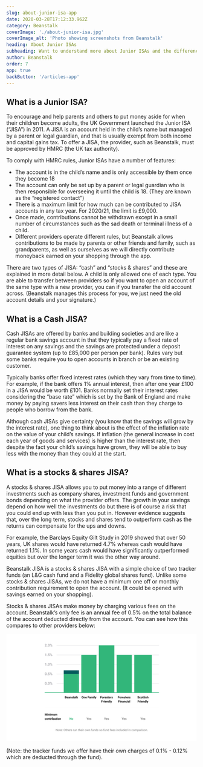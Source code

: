 ```yaml
---
slug: about-junior-isa-app
date: 2020-03-28T17:12:33.962Z
category: Beanstalk
coverImage: './about-junior-isa.jpg'
coverImage_alt: 'Photo showing screenshots from Beanstalk'
heading: About Junior ISAs
subheading: Want to understand more about Junior ISAs and the differences between Cash and Stocks & Shares JISAs? Read on.
author: Beanstalk
order: 7
app: true
backButton: '/articles-app'
---
```


## What is a Junior ISA?

To encourage and help parents and others to put money aside for when their children become adults, the UK Government launched the Junior ISA (“JISA”) in 2011. A JISA is an account held in the child’s name but managed by a parent or legal guardian, and that is usually exempt from both income and capital gains tax. To offer a JISA, the provider, such as Beanstalk, must be approved by HMRC (the UK tax authority).

To comply with HMRC rules, Junior ISAs have a number of features:

* The account is in the child’s name and is only accessible by them once they become 18
* The account can only be set up by a parent or legal guardian who is then responsible for overseeing it until the child is 18. (They are known as the “registered contact”)
* There is a maximum limit for how much can be contributed to JISA accounts in any tax year. For 2020/21, the limit is £9,000.
* Once made, contributions cannot be withdrawn except in a small number of circumstances such as the sad death or terminal illness of a child.
* Different providers operate different rules, but Beanstalk allows contributions to be made by parents or other friends and family, such as grandparents, as well as ourselves as we will directly contribute moneyback earned on your shopping through the app.

There are two types of JISA: “cash” and “stocks & shares” and these are explained in more detail below. A child is only allowed one of each type. You are able to transfer between providers so if you want to open an account of the same type with a new provider, you can if you transfer the old account across. (Beanstalk manages this process for you, we just need the old account details and your signature.)

## What is a Cash JISA?

Cash JISAs are offered by banks and building societies and are like a regular bank savings account in that they typically pay a fixed rate of interest on any savings and the savings are protected under a deposit guarantee system (up to £85,000 per person per bank). Rules vary but some banks require you to open accounts in branch or be an existing customer.

Typically banks offer fixed interest rates (which they vary from time to time). For example, if the bank offers 1% annual interest, then after one year £100 in a JISA would be worth £101. Banks normally set their interest rates considering the “base rate” which is set by the Bank of England and make money by paying savers less interest on their cash than they charge to people who borrow from the bank.

Although cash JISAs give certainty (you know that the savings will grow by the interest rate), one thing to think about is the effect of the inflation rate on the value of your child’s savings. If inflation (the general increase in cost each year of goods and services) is higher than the interest rate, then despite the fact your child’s savings have grown, they will be able to buy less with the money than they could at the start.

## What is a stocks & shares JISA?

A stocks & shares JISA allows you to put money into a range of different investments such as company shares, investment funds and government bonds depending on what the provider offers. The growth in your savings depend on how well the investments do but there is of course a risk that you could end up with less than you put in. However evidence suggests that, over the long term, stocks and shares tend to outperform cash as the returns can compensate for the ups and downs.

For example, the Barclays Equity Gilt Study in 2019 showed that over 50 years, UK shares would have returned 4.7% whereas cash would have returned 1.1%. In some years cash would have significantly outperformed equities but over the longer term it was the other way around.

Beanstalk JISA is a stocks & shares JISA with a simple choice of two tracker funds (an L&G cash fund and a Fidelity global shares fund). Unlike some stocks & shares JISAs, we do not have a minimum one off or monthly contribution requirement to open the account. (It could be opened with savings earned on your shopping).

Stocks & shares JISAs make money by charging various fees on the account. Beanstalk’s only fee is an annual fee of 0.5% on the total balance of the account deducted directly from the account. You can see how this compares to other providers below:

![Cost comparison chart](./comparison-chart.png)

(Note: the tracker funds we offer have their own charges of 0.1% - 0.12% which are deducted through the fund).
